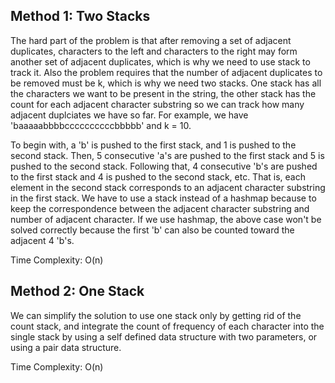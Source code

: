 ## Method 1: Two Stacks

The hard part of the problem is that after removing a set of adjacent duplicates, characters to the left and characters to the right may form another set of adjacent duplicates, which is why we need to use stack to track it. Also the problem requires that the number of adjacent duplicates to be removed must be k, which is why we need two stacks. One stack has all the characters we want to be present in the string, the other stack has the count for each adjacent character substring so we can track how many adjacent duplciates we have so far. For example, we have 'baaaaabbbbccccccccccbbbbb' and k = 10.

To begin with, a 'b' is pushed to the first stack, and 1 is pushed to the second stack. Then, 5 consecutive 'a's are pushed to the first stack and 5 is pushed to the second stack. Following that, 4 consecutive 'b's are pushed to the first stack and 4 is pushed to the second stack, etc. That is, each element in the second stack corresponds to an adjacent character substring in the first stack.
We have to use a stack instead of a hashmap because to keep the correspondence between the adjacent character substring and number of adjacent character. If we use hashmap, the above case won't be solved correctly because the first 'b' can also be counted toward the adjacent 4 'b's.

Time Complexity: O(n)

## Method 2: One Stack

We can simplify the solution to use one stack only by getting rid of the count stack, and integrate the count of frequency of each character into the single stack by using a self
defined data structure with two parameters, or using a pair data structure.

Time Complexity: O(n)
